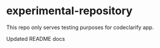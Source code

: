 # experimental-repository

This repo only serves testing purposes for codeclarify app.

Updated README docs